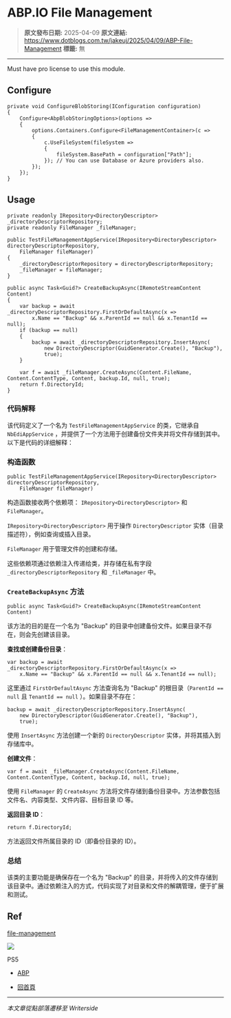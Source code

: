 # ABP.IO File Management

> **原文發布日期:** 2025-04-09
> **原文連結:** https://www.dotblogs.com.tw/jakeuj/2025/04/09/ABP-File-Management
> **標籤:** 無

---

Must have pro license to use this module.

## Configure﻿

```
private void ConfigureBlobStoring(IConfiguration configuration)
{
    Configure<AbpBlobStoringOptions>(options =>
    {
        options.Containers.Configure<FileManagementContainer>(c =>
        {
            c.UseFileSystem(fileSystem =>
            {
                fileSystem.BasePath = configuration["Path"];
            }); // You can use Database or Azure providers also.
        });
    });
}
```

## Usage﻿

```
private readonly IRepository<DirectoryDescriptor> _directoryDescriptorRepository;
private readonly FileManager _fileManager;

public TestFileManagementAppService(IRepository<DirectoryDescriptor> directoryDescriptorRepository,
    FileManager fileManager)
{
    _directoryDescriptorRepository = directoryDescriptorRepository;
    _fileManager = fileManager;
}

public async Task<Guid?> CreateBackupAsync(IRemoteStreamContent Content)
{
    var backup = await _directoryDescriptorRepository.FirstOrDefaultAsync(x =>
        x.Name == "Backup" && x.ParentId == null && x.TenantId == null);
    if (backup == null)
    {
        backup = await _directoryDescriptorRepository.InsertAsync(
            new DirectoryDescriptor(GuidGenerator.Create(), "Backup"),
            true);
    }

    var f = await _fileManager.CreateAsync(Content.FileName, Content.ContentType, Content, backup.Id, null, true);
    return f.DirectoryId;
}
```

### 代码解释﻿

该代码定义了一个名为 `TestFileManagementAppService` 的类，它继承自 `NbEdiAppService` ，并提供了一个方法用于创建备份文件夹并将文件存储到其中。以下是代码的详细解释：

### 构造函数﻿

```
public TestFileManagementAppService(IRepository<DirectoryDescriptor> directoryDescriptorRepository,
    FileManager fileManager)
```

构造函数接收两个依赖项： `IRepository<DirectoryDescriptor>` 和 `FileManager`。

`IRepository<DirectoryDescriptor>` 用于操作 `DirectoryDescriptor` 实体（目录描述符），例如查询或插入目录。

`FileManager` 用于管理文件的创建和存储。

这些依赖项通过依赖注入传递给类，并存储在私有字段 `_directoryDescriptorRepository` 和 `_fileManager` 中。

### `CreateBackupAsync` 方法﻿

```
public async Task<Guid?> CreateBackupAsync(IRemoteStreamContent Content)
```

该方法的目的是在一个名为 "Backup" 的目录中创建备份文件。如果目录不存在，则会先创建该目录。

**查找或创建备份目录**：

```
var backup = await _directoryDescriptorRepository.FirstOrDefaultAsync(x =>
    x.Name == "Backup" && x.ParentId == null && x.TenantId == null);
```

这里通过 `FirstOrDefaultAsync` 方法查询名为 "Backup" 的根目录（`ParentId == null` 且 `TenantId == null` ）。如果目录不存在：

```
backup = await _directoryDescriptorRepository.InsertAsync(
    new DirectoryDescriptor(GuidGenerator.Create(), "Backup"),
    true);
```

使用 `InsertAsync` 方法创建一个新的 `DirectoryDescriptor` 实体，并将其插入到存储库中。

**创建文件**：

```
var f = await _fileManager.CreateAsync(Content.FileName, Content.ContentType, Content, backup.Id, null, true);
```

使用 `FileManager` 的 `CreateAsync` 方法将文件存储到备份目录中。方法参数包括文件名、内容类型、文件内容、目标目录 ID 等。

**返回目录 ID**：

```
return f.DirectoryId;
```

方法返回文件所属目录的 ID（即备份目录的 ID）。

### 总结﻿

该类的主要功能是确保存在一个名为 "Backup" 的目录，并将传入的文件存储到该目录中。通过依赖注入的方式，代码实现了对目录和文件的解耦管理，便于扩展和测试。

## Ref﻿

[file-management](https://abp.io/docs/latest/modules/file-management)

![](https://card.psnprofiles.com/1/jakeuj.png)

PS5

* [ABP](/jakeuj/Tags?qq=ABP)

* [回首頁](/jakeuj)

---

*本文章從點部落遷移至 Writerside*
